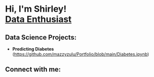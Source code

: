 <h1>Hi, I'm Shirley! <br/><a href="https://github.com/joshmadakor1">Data Enthusiast</a>
<h2> Data Science Projects:</h2>

- <b> Predicting Diabetes </b> (https://github.com/mazzyzulu/Portfolio/blob/main/Diabetes.ipynb)




<h2>  Connect with me:</h2> 


[linkedin]: [https://www.linkedin.com/in/shirley-zulueta/]

